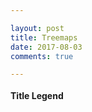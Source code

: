 ```yaml
---

layout: post
title: Treemaps
date: 2017-08-03
comments: true

---
```


<meta http-equiv="Content-Type" content="text/html; charset=#CHARSET" />

<style>
#chart {
  max-width: 100%;
  overflow:auto;
}

text {
  pointer-events: none;
}

.grandparent text {
  font-weight: bold;
}

rect {
  stroke: #fff;
  stroke-width: 1px;
}

rect.parent,
.grandparent rect {
  stroke-width: 2px;
}

.grandparent:hover rect {
  fill: darkgrey;
}

.children rect.parent,
.grandparent rect {
  cursor: pointer;
}

.children rect.child {
  opacity: 0;
}

.children rect.parent {
}

.children:hover rect.child {
  opacity: 1;
  stroke-width: 1px;
}

.children:hover rect.parent {
  opacity: 0;
}

.legend {
  margin-bottom:8px !important;
}

.legend rect {
  stroke-width: 0px;
}

.legend text {
  text-anchor: middle;
  pointer-events: auto;
  font-size: 13px;
  font-family: sans-serif;
  fill: black;
}

.form-group {
	text-align:left;
}

.textdiv {
    font-family: "Open Sans",Helvetica,Arial,sans-serif;
    font-size: 14px;
    padding: 7px;
	cursor: pointer;
	overflow:none;
}

.textdiv .title {
    font-size: 102%;
    font-weight: bold;
    margin-top: 8px;
	font-size:11px !important;
}

.textdiv p{
	line-height: 13px;
	margin:0 0 4px !important;
	padding:0px;
	font-size:10px !important;
}

</style>

<p id="chart"></p>

<div class="col-md-23 legend" style="margin-top:-10px;margin-bottom:0px;">
	<strong>Title Legend</strong>
	<div id="legend"></div>
</div>

<script type="text/javascript" src="http://d3js.org/d3.v3.min.js"></script>
<script type="text/javascript">

	// Largeur de la width
	var obj = document.getElementById('chart');
	var divWidth = obj.offsetWidth;

	var margin = {top: 30, right: 0, bottom: 20, left: 0},
		width = divWidth -25,
		height = 540 - margin.top - margin.bottom,
		formatNumber = d3.format(",%"),
		colorDomain = [-.1, 0, .1],
		colorRange = ['#dda8db', '#ebf2f7', '#9cbdd9'],
		transitioning;

	// sets x and y scale to determine size of visible boxes
	var x = d3.scale.linear()
		.domain([0, width])
		.range([0, width]);

	var y = d3.scale.linear()
		.domain([0, height])
		.range([0, height]);

	// adding a color scale
	var color = d3.scale.linear()
		.domain(colorDomain)
		.range(colorRange);

	// introduce color scale here
	var treemap = d3.layout.treemap()
		.children(function(d, depth) { return depth ? null : d._children; })
		.sort(function(a, b) { return a.value - b.value; })
		.ratio(height / width * 0.5 * (1 + Math.sqrt(5)))
		.round(false);

	var svg = d3.select("#chart").append("svg")
		.attr("width", width + margin.left + margin.right)
		.attr("height", height + margin.bottom + margin.top)
		.style("margin-left", -margin.left + "px")
		.style("margin.right", -margin.right + "px")
	  .append("g")
		.attr("transform", "translate(" + margin.left + "," + margin.top + ")")
		.style("shape-rendering", "crispEdges");

	var grandparent = svg.append("g")
		.attr("class", "grandparent");

	grandparent.append("rect")
		.attr("y", -margin.top)
		.attr("width", width)
		.attr("height", margin.top);

	grandparent.append("text")
		.attr("x", 6)
		.attr("y", 6 - margin.top)
		.attr("dy", ".75em");

	var legend = d3.select("#legend").append("svg")
	  .attr("width", width + margin.left + margin.right)
	  .attr("height", 30)
	  .attr('class', 'legend')
	  .selectAll("g")
		  .data([0,1,2,3,4,5,6,7,8,9,10,11,12,13,14,15,16,17,18])
		  //.data([0,2,4,5,8,9,10,11,12,14,16,18])
		  .enter()
		  .append('g')

	// functions
	function initialize(root) {
		root.x = root.y = 0;
		root.dx = width;
		root.dy = height;
		root.depth = 0;
	  }

	  // Aggregate the values for internal nodes. This is normally done by the
	  // treemap layout, but not here because of our custom implementation.
	  // We also take a snapshot of the original children (_children) to avoid
	  // the children being overwritten when when layout is computed.
	  function accumulate(d) {
		return (d._children = d.children)
		  // recursion step, note that p and v are defined by reduce
			? d.value = d.children.reduce(function(p, v) {return p + accumulate(v); }, 0)
			: d.value;
	  }

	  // Compute the treemap layout recursively such that each group of siblings
	  // uses the same size (1×1) rather than the dimensions of the parent cell.
	  // This optimizes the layout for the current zoom state. Note that a wrapper
	  // object is created for the parent node for each group of siblings so that
	  // the parent’s dimensions are not discarded as we recurse. Since each group
	  // of sibling was laid out in 1×1, we must rescale to fit using absolute
	  // coordinates. This lets us use a viewport to zoom.
	  function layout(d) {
		if (d._children) {
		  // treemap nodes comes from the treemap set of functions as part of d3
		  treemap.nodes({_children: d._children});
		  d._children.forEach(function(c) {
			c.x = d.x + c.x * d.dx;
			c.y = d.y + c.y * d.dy;
			c.dx *= d.dx;
			c.dy *= d.dy;
			c.parent = d;
			// recursion
			layout(c);
		  });
		}
	  }

	function colorIncrements(d){
		return (colorDomain[colorDomain.length - 1] - colorDomain[0])/18*d + colorDomain[0];
	}

	legend.append("rect")
		.attr("x", function(d){return margin.left + d * 35})
		.attr("y", 0)
		.attr("fill", function(d) {return color(colorIncrements(d))})
		.attr('width', '35px')
		.attr('height', '40px')

	legend.append("text")
			.text(function(d){return formatNumber(colorIncrements(d))})
			.attr('y', 20)
			.attr('x', function(d){return margin.left + d * 35 + 20});

	// determines if white or black will be better contrasting color
	function getContrast50(hexcolor){
		return (parseInt(hexcolor.replace('#', ''), 16) > 0xffffff/3) ? 'black':'white';
	}

	d3.json("/static/treemap.json", function(root) {
	  console.log(root)
	  initialize(root);
	  accumulate(root);
	  layout(root);
	  display(root);

	  function display(d) {
		grandparent
			.datum(d.parent)
			.on("click", transition)
		    .select("text")
			.text(name(d))

		// color header based on grandparent's rate
		grandparent
		  .datum(d.parent)
		  .select("rect")
		  .attr("fill", function(){console.log(color(d.rate)); return color(d['rate'])})

		var g1 = svg.insert("g", ".grandparent")
			.datum(d)
			.attr("class", "depth");

		var g = g1.selectAll("g")
			.data(d._children)
		    .enter().append("g");

		g.filter(function(d) { return d._children; })
			.classed("children", true)
			.on("click", transition);

		g.selectAll(".child")
			.data(function(d) { return d._children || [d]; })
		  .enter().append("rect")
			.attr("class", "child")
			.call(rect);


		g.append("rect")
			.attr("class", "parent")
			.call(rect)
		  .append("title");

		/* Adding a foreign object instead of a text object, allows for text wrapping */
		g.append("foreignObject")
				.call(rect)
				/* open new window based on the json's URL value for leaf nodes */
				/* Firefox displays this on top
				.on("click", function(d) {
					if(!d.children){
						window.open(d.url);
				}
			})*/
			.attr("class","foreignobj")
			.append("xhtml:div")
			.attr("dy", ".75em")
			.html(function(d) { return '' +
				' <p class="title"> ' + d.name + '</p>' +
				' <p> En 2014 : ' + d3.round(d.value,2) + ' Million(s) d\047euros </p>' +
				' <p> 2013/2014 : ' + formatNumber(d.rate);
				;})
			.attr("class","textdiv"); //textdiv class allows us to style the text easily with CSS

		function transition(d) {
		  if (transitioning || !d) return;
		  transitioning = true;

		  var g2 = display(d),
			  t1 = g1.transition().duration(650),
			  t2 = g2.transition().duration(650);

		  // Update the domain only after entering new elements.
		  x.domain([d.x, d.x + d.dx]);
		  y.domain([d.y, d.y + d.dy]);

		  // Enable anti-aliasing during the transition.
		  svg.style("shape-rendering", null);

		  // Draw child nodes on top of parent nodes.
		  svg.selectAll(".depth").sort(function(a, b) { return a.depth - b.depth; });

		  // Fade-in entering text.
		  g2.selectAll("text").style("fill-opacity", 0);
		  g2.selectAll("foreignObject div").style("display", "none"); /*added*/

		  // Transition to the new view.
		  t1.selectAll("text").call(text).style("fill-opacity", 0);
		  t2.selectAll("text").call(text).style("fill-opacity", 1);
		  t1.selectAll("rect").call(rect);
		  t2.selectAll("rect").call(rect);

		  /* Foreign object */
		  t1.selectAll(".textdiv").style("display", "none"); /* added */
		  t1.selectAll(".foreignobj").call(foreign); /* added */
		  t2.selectAll(".textdiv").style("display", "block"); /* added */
		  t2.selectAll(".foreignobj").call(foreign); /* added */ 			

		  // Remove the old node when the transition is finished.
		  t1.remove().each("end", function() {
			svg.style("shape-rendering", "crispEdges");
			transitioning = false;
		  });
		}

		return g;
	  }

  	function text(text) {
		text.attr("x", function(d) { return x(d.x) + 6; })
		.attr("y", function(d) { return y(d.y) + 6; });
	}

	  function rect(rect) {
		rect.attr("x", function(d) { return x(d.x); })
			.attr("y", function(d) { return y(d.y); })
			.attr("width", function(d) { return x(d.x + d.dx) - x(d.x); })
			.attr("height", function(d) { return y(d.y + d.dy) - y(d.y); })
			.attr("fill", function(d){return color(parseFloat(d.rate));});
	  }

	  function foreign(foreign){ /* added */
			foreign.attr("x", function(d) { return x(d.x); })
			.attr("y", function(d) { return y(d.y); })
			.attr("width", function(d) { return x(d.x + d.dx) - x(d.x); })
			.attr("height", function(d) { return y(d.y + d.dy) - y(d.y); });
		}

	  function name(d) {
		return d.parent
			? "Budget du Département" + " - " + d.name + " -  Cliquez ici pour dézoomer"
			: "Budget du Département - Cliquez pour zoomer";
	  }

	  function nameSave(d) {
		return d.parent
			? name(d.parent) + " - " + d.name + " -  Cliquez ici pour dézoomer"
			: d.name;
	  }

	});

</script>
